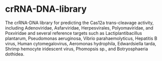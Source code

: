 # crRNA-DNA-library
The crRNA-DNA library for predicting the Cas12a trans-cleavage activity, including Adenoviridae, Asfarviridae, Herpesvirales, Polyomaviridae, and Poxviridae and several reference targets such as Lactiplantibacillus plantarum, Pseudomonas aeruginosa, Vibrio parahaemolyticus, Hepatitis B virus, Human cytomegalovirus, Aeromonas hydrophila, Edwardsiella tarda, Shrimp hemocyte iridescent virus, Phomopsis sp., and Botryosphaeria dothidea.
